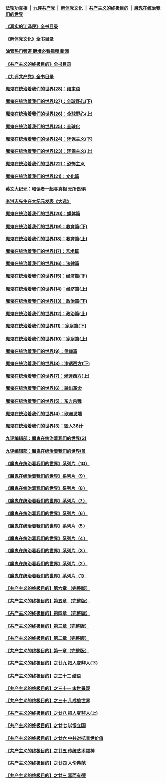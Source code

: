 ####  [法轮功真相](../../../../basic/blob/master/README.md?t=09130401) &nbsp;|&nbsp; [九评共产党](../../../../9ping.md/blob/master/README.md?t=09130401) &nbsp;|&nbsp; [解体党文化](../../../../jtdwh.md/blob/master/README.md?t=09130401)  &nbsp;|&nbsp; [共产主义的终极目的](../../../../gczydzjmd.md/blob/master/README.md?t=09130401) &nbsp;|&nbsp; [魔鬼在统治我们的世界](../../../../mgztzwmdsj.md/blob/master/README.md?t=09130401) 

#### [《真实的江泽民》全书目录](../pages/nsc422/n13721399.md?t=09130401) 

#### [《解体党文化》全书目录](../pages/nsc422/n13721157.md?t=09130401) 

#### [油管热门频道 翻墙必看视频 新闻](http://45.76.130.85:81/youtube.html?09130401)

#### [《共产主义的终极目的》全书目录](../pages/nsc422/n13721048.md?t=09130401) 

#### [《九评共产党》全书目录](../pages/nsc422/n13708085.md?t=09130401) 

#### [魔鬼在统治着我们的世界(28)：结束语](../pages/nsc422/n10936246.md?t=09130401) 

#### [魔鬼在统治着我们的世界(27)：全球野心(下)](../pages/nsc422/n10928319.md?t=09130401) 

#### [魔鬼在统治着我们的世界(26)：全球野心(上)](../pages/nsc422/n10900318.md?t=09130401) 

#### [魔鬼在统治着我们的世界(25)：全球化](../pages/nsc422/n10788205.md?t=09130401) 

#### [魔鬼在统治着我们的世界(24)：环保主义(下)](../pages/nsc422/n10695307.md?t=09130401) 

#### [魔鬼在统治着我们的世界(23)：环保主义(上)](../pages/nsc422/n10688613.md?t=09130401) 

#### [魔鬼在统治着我们的世界(22)：恐怖主义](../pages/nsc422/n10614727.md?t=09130401) 

#### [魔鬼在统治着我们的世界(21)：文化篇](../pages/nsc422/n10597706.md?t=09130401) 

#### [英文大纪元：和读者一起寻真相 无所畏惧](../pages/nsc422/n12542027.md?t=09130401) 

#### [李洪志先生在大纪元发表《大选》](../pages/nsc422/n12534746.md?t=09130401) 

#### [魔鬼在统治着我们的世界(20)：媒体篇](../pages/nsc422/n10586579.md?t=09130401) 

#### [魔鬼在统治着我们的世界(19)：教育篇(下)](../pages/nsc422/n10564808.md?t=09130401) 

#### [魔鬼在统治着我们的世界(18)：教育篇(上)](../pages/nsc422/n10526970.md?t=09130401) 

#### [魔鬼在统治着我们的世界(17)：艺术篇](../pages/nsc422/n10499093.md?t=09130401) 

#### [魔鬼在统治着我们的世界(16)：法律篇](../pages/nsc422/n10485969.md?t=09130401) 

#### [魔鬼在统治着我们的世界(15)：经济篇(下)](../pages/nsc422/n10469975.md?t=09130401) 

#### [魔鬼在统治着我们的世界(14)：经济篇(上)](../pages/nsc422/n10457370.md?t=09130401) 

#### [魔鬼在统治着我们的世界(13)：政治篇(下)](../pages/nsc422/n10448270.md?t=09130401) 

#### [魔鬼在统治着我们的世界(12)：政治篇(上)](../pages/nsc422/n10444576.md?t=09130401) 

#### [魔鬼在统治着我们的世界(11)：家庭篇(下)](../pages/nsc422/n10440961.md?t=09130401) 

#### [魔鬼在统治着我们的世界(10)：家庭篇(上)](../pages/nsc422/n10435448.md?t=09130401) 

#### [魔鬼在统治着我们的世界(9)：信仰篇](../pages/nsc422/n10432159.md?t=09130401) 

#### [魔鬼在统治着我们的世界(8)：渗透西方(下)](../pages/nsc422/n10429603.md?t=09130401) 

#### [魔鬼在统治着我们的世界(7)：渗透西方(上)](../pages/nsc422/n10426013.md?t=09130401) 

#### [魔鬼在统治着我们的世界(6)：输出革命](../pages/nsc422/n10421536.md?t=09130401) 

#### [魔鬼在统治着我们的世界(5)：东方杀戮](../pages/nsc422/n10417707.md?t=09130401) 

#### [魔鬼在统治着我们的世界(4)：欧洲发端](../pages/nsc422/n10414890.md?t=09130401) 

#### [魔鬼在统治着我们的世界(3)：毁人36计](../pages/nsc422/n10411583.md?t=09130401) 

#### [九评编辑部：魔鬼在统治着我们的世界(2)](../pages/nsc422/n10410036.md?t=09130401) 

#### [九评编辑部：魔鬼在统治着我们的世界(1)](../pages/nsc422/n10406825.md?t=09130401) 

#### [《魔鬼在统治着我们的世界》系列片（10）](../pages/nsc422/n12292670.md?t=09130401) 

#### [《魔鬼在统治着我们的世界》系列片（9）](../pages/nsc422/n12290859.md?t=09130401) 

#### [《魔鬼在统治着我们的世界》系列片（8）](../pages/nsc422/n12287445.md?t=09130401) 

#### [《魔鬼在统治着我们的世界》系列片（7）](../pages/nsc422/n12283425.md?t=09130401) 

#### [《魔鬼在统治着我们的世界》系列片（6）](../pages/nsc422/n12282314.md?t=09130401) 

#### [《魔鬼在统治着我们的世界》系列片（5）](../pages/nsc422/n12281419.md?t=09130401) 

#### [《魔鬼在统治着我们的世界》系列片（4）](../pages/nsc422/n12274024.md?t=09130401) 

#### [《魔鬼在统治着我们的世界》系列片（3）](../pages/nsc422/n12271322.md?t=09130401) 

#### [《魔鬼在统治着我们的世界》系列片（2）](../pages/nsc422/n12269049.md?t=09130401) 

#### [《魔鬼在统治着我们的世界》系列片（1）](../pages/nsc422/n12267575.md?t=09130401) 

#### [【共产主义的终极目的】第六章 （完整版）](../pages/nsc422/n11428913.md?t=09130401) 

#### [【共产主义的终极目的】第五章 （完整版）](../pages/nsc422/n11428912.md?t=09130401) 

#### [【共产主义的终极目的】第四章 （完整版）](../pages/nsc422/n11428907.md?t=09130401) 

#### [【共产主义的终极目的】第三章（完整版）](../pages/nsc422/n11428848.md?t=09130401) 

#### [【共产主义的终极目的】第二章（完整版）](../pages/nsc422/n11428831.md?t=09130401) 

#### [【共产主义的终极目的】第一章（完整版）](../pages/nsc422/n11417651.md?t=09130401) 

#### [【共产主义的终极目的】之廿九 把人变非人(下)](../pages/nsc422/n11344140.md?t=09130401) 

#### [【共产主义的终极目的】之三十二 结语](../pages/nsc422/n11360535.md?t=09130401) 

#### [【共产主义的终极目的】之三十一 末世景观](../pages/nsc422/n11351129.md?t=09130401) 

#### [【共产主义的终极目的】之三十 几成狼世界](../pages/nsc422/n11348280.md?t=09130401) 

#### [【共产主义的终极目的】之廿八 把人变非人(上)](../pages/nsc422/n11340492.md?t=09130401) 

#### [【共产主义的终极目的】之廿七 以恨立国](../pages/nsc422/n11336944.md?t=09130401) 

#### [【共产主义的终极目的】之廿六 中共对抗普世价值](../pages/nsc422/n11324785.md?t=09130401) 

#### [【共产主义的终极目的】之廿五 传统艺术颂神](../pages/nsc422/n11296396.md?t=09130401) 

#### [【共产主义的终极目的】之廿四 人伦典范](../pages/nsc422/n11296397.md?t=09130401) 

#### [【共产主义的终极目的】之廿三 富而有德](../pages/nsc422/n11283598.md?t=09130401) 

<img src='http://gfw-breaker.win/goodnews/indexes/nsc422.md' width='0px' height='0px'/>
